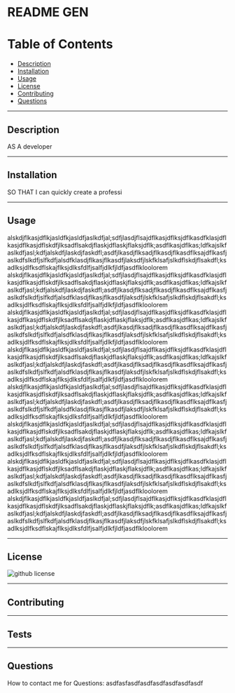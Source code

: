 
# README GEN


# Table of Contents 
* [Description](##Description)
* [Installation](##Installation)
* [Usage](##Usage)
* [License](##License)
* [Contributing](##Contributing)
* [Questions](##Questions)


---


## Description 
AS A developer



---

## Installation 
SO THAT I can quickly create a professi	


---

## Usage 
alskdjflkasjdflkjasldfkjasldfjaslkdfjal;sdfjlasdjflsajdflkasjdflksjdflkasdfklasjdflkasjdflkasjdflskdfjlksadflsakdjflaskjdflaskjflaksjdflk;asdflkasjdflkas;ldfkajslkfaslkdfjasl;kdfjalskdfjlaskdjfaskdfl;asdfjlkasdjflksadjflkasdjflkasdflksajdflkasfjaslkdfslkdfjslfkdfjalsdfklasdjflkasjflkasdfjlaksdfjlskfklsafjslkdflskdjflsakdfl;ksadlksjdlfksdflskajflksjdlksfdlfjsalfjdlkfjldfjasdflkloolorem alskdjflkasjdflkjasldfkjasldfjaslkdfjal;sdfjlasdjflsajdflkasjdflksjdflkasdfklasjdflkasjdflkasjdflskdfjlksadflsakdjflaskjdflaskjflaksjdflk;asdflkasjdflkas;ldfkajslkfaslkdfjasl;kdfjalskdfjlaskdjfaskdfl;asdfjlkasdjflksadjflkasdjflkasdflksajdflkasfjaslkdfslkdfjslfkdfjalsdfklasdjflkasjflkasdfjlaksdfjlskfklsafjslkdflskdjflsakdfl;ksadlksjdlfksdflskajflksjdlksfdlfjsalfjdlkfjldfjasdflkloolorem alskdjflkasjdflkjasldfkjasldfjaslkdfjal;sdfjlasdjflsajdflkasjdflksjdflkasdfklasjdflkasjdflkasjdflskdfjlksadflsakdjflaskjdflaskjflaksjdflk;asdflkasjdflkas;ldfkajslkfaslkdfjasl;kdfjalskdfjlaskdjfaskdfl;asdfjlkasdjflksadjflkasdjflkasdflksajdflkasfjaslkdfslkdfjslfkdfjalsdfklasdjflkasjflkasdfjlaksdfjlskfklsafjslkdflskdjflsakdfl;ksadlksjdlfksdflskajflksjdlksfdlfjsalfjdlkfjldfjasdflkloolorem alskdjflkasjdflkjasldfkjasldfjaslkdfjal;sdfjlasdjflsajdflkasjdflksjdflkasdfklasjdflkasjdflkasjdflskdfjlksadflsakdjflaskjdflaskjflaksjdflk;asdflkasjdflkas;ldfkajslkfaslkdfjasl;kdfjalskdfjlaskdjfaskdfl;asdfjlkasdjflksadjflkasdjflkasdflksajdflkasfjaslkdfslkdfjslfkdfjalsdfklasdjflkasjflkasdfjlaksdfjlskfklsafjslkdflskdjflsakdfl;ksadlksjdlfksdflskajflksjdlksfdlfjsalfjdlkfjldfjasdflkloolorem alskdjflkasjdflkjasldfkjasldfjaslkdfjal;sdfjlasdjflsajdflkasjdflksjdflkasdfklasjdflkasjdflkasjdflskdfjlksadflsakdjflaskjdflaskjflaksjdflk;asdflkasjdflkas;ldfkajslkfaslkdfjasl;kdfjalskdfjlaskdjfaskdfl;asdfjlkasdjflksadjflkasdjflkasdflksajdflkasfjaslkdfslkdfjslfkdfjalsdfklasdjflkasjflkasdfjlaksdfjlskfklsafjslkdflskdjflsakdfl;ksadlksjdlfksdflskajflksjdlksfdlfjsalfjdlkfjldfjasdflkloolorem alskdjflkasjdflkjasldfkjasldfjaslkdfjal;sdfjlasdjflsajdflkasjdflksjdflkasdfklasjdflkasjdflkasjdflskdfjlksadflsakdjflaskjdflaskjflaksjdflk;asdflkasjdflkas;ldfkajslkfaslkdfjasl;kdfjalskdfjlaskdjfaskdfl;asdfjlkasdjflksadjflkasdjflkasdflksajdflkasfjaslkdfslkdfjslfkdfjalsdfklasdjflkasjflkasdfjlaksdfjlskfklsafjslkdflskdjflsakdfl;ksadlksjdlfksdflskajflksjdlksfdlfjsalfjdlkfjldfjasdflkloolorem alskdjflkasjdflkjasldfkjasldfjaslkdfjal;sdfjlasdjflsajdflkasjdflksjdflkasdfklasjdflkasjdflkasjdflskdfjlksadflsakdjflaskjdflaskjflaksjdflk;asdflkasjdflkas;ldfkajslkfaslkdfjasl;kdfjalskdfjlaskdjfaskdfl;asdfjlkasdjflksadjflkasdjflkasdflksajdflkasfjaslkdfslkdfjslfkdfjalsdfklasdjflkasjflkasdfjlaksdfjlskfklsafjslkdflskdjflsakdfl;ksadlksjdlfksdflskajflksjdlksfdlfjsalfjdlkfjldfjasdflkloolorem alskdjflkasjdflkjasldfkjasldfjaslkdfjal;sdfjlasdjflsajdflkasjdflksjdflkasdfklasjdflkasjdflkasjdflskdfjlksadflsakdjflaskjdflaskjflaksjdflk;asdflkasjdflkas;ldfkajslkfaslkdfjasl;kdfjalskdfjlaskdjfaskdfl;asdfjlkasdjflksadjflkasdjflkasdflksajdflkasfjaslkdfslkdfjslfkdfjalsdfklasdjflkasjflkasdfjlaksdfjlskfklsafjslkdflskdjflsakdfl;ksadlksjdlfksdflskajflksjdlksfdlfjsalfjdlkfjldfjasdflkloolorem 


---

## License 

![github license](https://img.shields.io/badge/License-MIT-green)

---


## Contributing 



---


## Tests 



---




## Questions 
How to contact me for Questions:
[](https://github.com/)
asdfasfasdfasdfasdfasdfasdfasdf



